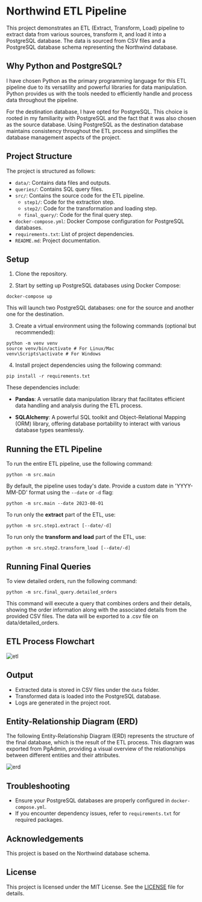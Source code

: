 # Northwind ETL Pipeline

This project demonstrates an ETL (Extract, Transform, Load) pipeline to extract data from various sources, transform it, and load it into a PostgreSQL database. The data is sourced from CSV files and a PostgreSQL database schema representing the Northwind database.

## Why Python and PostgreSQL?

I have chosen Python as the primary programming language for this ETL pipeline due to its versatility and powerful libraries for data manipulation. Python provides us with the tools needed to efficiently handle and process data throughout the pipeline.

For the destination database, I have opted for PostgreSQL. This choice is rooted in my familiarity with PostgreSQL and the fact that it was also chosen as the source database. Using PostgreSQL as the destination database maintains consistency throughout the ETL process and simplifies the database management aspects of the project.

## Project Structure

The project is structured as follows:

- `data/`: Contains data files and outputs.
- `queries/`: Contains SQL query files.
- `src/`: Contains the source code for the ETL pipeline.
  - `step1/`: Code for the extraction step.
  - `step2/`: Code for the transformation and loading step.
  - `final_query/`: Code for the final query step.
- `docker-compose.yml`: Docker Compose configuration for PostgreSQL databases.
- `requirements.txt`: List of project dependencies.
- `README.md`: Project documentation.

## Setup

1. Clone the repository.

2. Start by setting up PostgreSQL databases using Docker Compose:

```
docker-compose up
```

This will launch two PostgreSQL databases: one for the source and another one for the destination.

3. Create a virtual environment using the following commands (optional but recommended):

```
python -m venv venv
source venv/bin/activate # For Linux/Mac
venv\Scripts\activate # For Windows
```

4. Install project dependencies using the following command:

```
pip install -r requirements.txt
```

These dependencies include:

- **Pandas**: A versatile data manipulation library that facilitates efficient data handling and analysis during the ETL process.

- **SQLAlchemy**: A powerful SQL toolkit and Object-Relational Mapping (ORM) library, offering database portability to interact with various database types seamlessly.

## Running the ETL Pipeline

To run the entire ETL pipeline, use the following command:

```
python -m src.main
```

By default, the pipeline uses today's date. Provide a custom date in 'YYYY-MM-DD' format using the `--date` or `-d` flag:

```
python -m src.main --date 2023-08-01
```

To run only the **extract** part of the ETL, use:

```
python -m src.step1.extract [--date/-d]
```

To run only the **transform and load** part of the ETL, use:

```
python -m src.step2.transform_load [--date/-d]
```

## Running Final Queries

To view detailed orders, run the following command:

```
python -m src.final_query.detailed_orders
```

This command will execute a query that combines orders and their details, showing the order information along with the associated details from the provided CSV files. The data will be exported to a .csv file on data/detailed_orders.

## ETL Process Flowchart

![etl](https://github.com/josshartmann/de-northwind-indicium/assets/52213416/5ddc5108-c6ab-48b8-83cb-c7cee8f8658d)

## Output

- Extracted data is stored in CSV files under the `data` folder.
- Transformed data is loaded into the PostgreSQL database.
- Logs are generated in the project root.

## Entity-Relationship Diagram (ERD)

The following Entity-Relationship Diagram (ERD) represents the structure of the final database, which is the result of the ETL process. This diagram was exported from PgAdmin, providing a visual overview of the relationships between different entities and their attributes.

![erd](https://github.com/josshartmann/de-northwind-indicium/assets/52213416/f2691684-0bd8-4fcc-bdb1-a05c06623576)

## Troubleshooting

- Ensure your PostgreSQL databases are properly configured in `docker-compose.yml`.
- If you encounter dependency issues, refer to `requirements.txt` for required packages.

## Acknowledgements

This project is based on the Northwind database schema.

## License

This project is licensed under the MIT License. See the [LICENSE](LICENSE) file for details.
